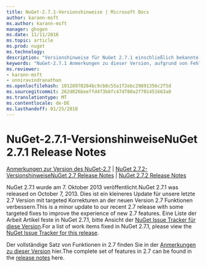 ```yaml
---
title: NuGet-2.7.1-Versionshinweise | Microsoft Docs
author: karann-msft
ms.author: karann-msft
manager: ghogen
ms.date: 11/11/2016
ms.topic: article
ms.prod: nuget
ms.technology: 
description: "Versionshinweise für NuGet 2.7.1 einschließlich bekannte Probleme, Fehlerbehebungen, Funktionen und Archivierung von dcrs Design."
keywords: "NuGet-2.7.1 Anmerkungen zu dieser Version, aufgrund von Fehlerbehebungen, bekannte Probleme, zusätzliche Funktionen, Archivierung von dcrs Design"
ms.reviewer:
- karann-msft
- unniravindranathan
ms.openlocfilehash: 10128970204bc9cb8c55a1f2ebc29891356c2f5d
ms.sourcegitcommit: 262d026beeffd4f3b6fc47d780a2f701451663a8
ms.translationtype: MT
ms.contentlocale: de-DE
ms.lasthandoff: 01/25/2018
---
```

# <a name="nuget-271-release-notes"></a><span data-ttu-id="509ec-104">NuGet-2.7.1-Versionshinweise</span><span class="sxs-lookup"><span data-stu-id="509ec-104">NuGet 2.7.1 Release Notes</span></span>

<span data-ttu-id="509ec-105">[Anmerkungen zur Version des NuGet-2.7](../release-notes/nuget-2.7.md) | [NuGet 2.7.2-Versionshinweise](../release-notes/nuget-2.7.2.md)</span><span class="sxs-lookup"><span data-stu-id="509ec-105">[NuGet 2.7 Release Notes](../release-notes/nuget-2.7.md) | [NuGet 2.7.2 Release Notes](../release-notes/nuget-2.7.2.md)</span></span>

<span data-ttu-id="509ec-106">NuGet 2.7.1 wurde am 7. Oktober 2013 veröffentlicht.</span><span class="sxs-lookup"><span data-stu-id="509ec-106">NuGet 2.7.1 was released on October 7, 2013.</span></span>  <span data-ttu-id="509ec-107">Dies ist ein kleineres Update für unsere letzte 2.7 Version mit targeted Korrekturen an der neuen Version 2.7 Funktionen verbessern.</span><span class="sxs-lookup"><span data-stu-id="509ec-107">This is a minor update to our recent 2.7 release with some targeted fixes to improve the experience of new 2.7 features.</span></span> <span data-ttu-id="509ec-108">Eine Liste der Arbeit Artikel feste in NuGet 2.7.1, bitte Ansicht der [NuGet Issue Tracker für diese Version](http://nuget.codeplex.com/workitem/list/advanced?keyword=&status=Closed&type=All&priority=All&release=NuGet%202.7.1&assignedTo=All&component=All&sortField=LastUpdatedDate&sortDirection=Descending&page=0).</span><span class="sxs-lookup"><span data-stu-id="509ec-108">For a list of work items fixed in NuGet 2.7.1, please view the [NuGet Issue Tracker for this release](http://nuget.codeplex.com/workitem/list/advanced?keyword=&status=Closed&type=All&priority=All&release=NuGet%202.7.1&assignedTo=All&component=All&sortField=LastUpdatedDate&sortDirection=Descending&page=0).</span></span>

<span data-ttu-id="509ec-109">Der vollständige Satz von Funktionen in 2.7 finden Sie in der [Anmerkungen zu dieser Version](../release-notes/nuget-2.7.md) hier.</span><span class="sxs-lookup"><span data-stu-id="509ec-109">The complete set of features in 2.7 can be found in the [release notes](../release-notes/nuget-2.7.md) here.</span></span>
